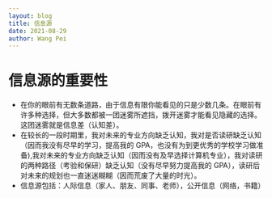 ```yaml
---
layout: blog
title: 信息源
date: 2021-08-29
author: Wang Pei
---
```


# 信息源的重要性

- 在你的眼前有无数条道路，由于信息有限你能看见的只是少数几条。在眼前有许多种选择，但大多数都被一团迷雾所遮挡，拨开迷雾才能看见隐藏的选择。这团迷雾就是信息差（认知差）。
- 在较长的一段时期里，我对未来的专业方向缺乏认知，我对是否读研缺乏认知（因而我没有尽早的学习，提高我的 GPA，也没有为到更优秀的学校学习做准备),我对未来的专业方向缺乏认知（因而没有及早选择计算机专业），我对读研的两种路径（考验和保研）缺乏认知（没有尽早努力提高我的 GPA），读研后对未来的规划也一直迷迷糊糊（因而荒废了大量的时光）。
- 信息源包括：人际信息（家人、朋友、同事、老师），公开信息（网络，书籍）
